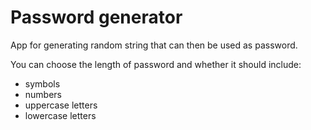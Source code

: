 # Password generator

App for generating random string that can then be used as password.

You can choose the length of password and whether it should include:
- symbols
- numbers
- uppercase letters
- lowercase letters
